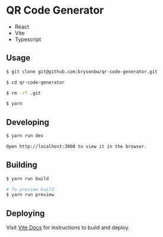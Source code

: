 # QR Code Generator
- React
- Vite
- Typescript

## Usage
```bash
$ git clone git@github.com:brysonbw/qr-code-generator.git

$ cd qr-code-generator

$ rm -rf .git

$ yarn 
```

## Developing
```bash
$ yarn run dev

Open http://localhost:3000 to view it in the browser.
```

## Building
```bash
$ yarn run build

# To preview build 
$ yarn run preview
```

## Deploying
Visit [Vite Docs](https://vitejs.dev/guide/static-deploy.html#building-the-app) for instructions to build and deploy.